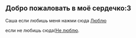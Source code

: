 ## Добро пожаловать в моё сердечко:3

Саша если любишь меня нажми сюда [Люблю](https://vk.com/pictestempt?z=photo-186886172_457298161%2Falbum-186886172_00%2Frev) 


если не любишь сюда([Не люблю](https://vk.com/pictestempt?z=photo-186886172_457298169%2Falbum-186886172_00%2Frev). 
